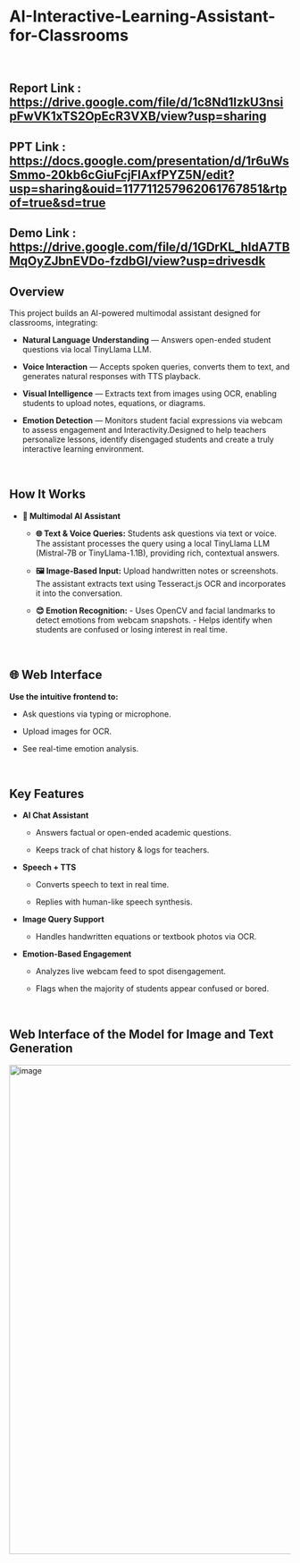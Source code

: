 # AI-Interactive-Learning-Assistant-for-Classrooms
<br>

## Report Link : https://drive.google.com/file/d/1c8Nd1IzkU3nsipFwVK1xTS2OpEcR3VXB/view?usp=sharing

## PPT Link : https://docs.google.com/presentation/d/1r6uWsSmmo-20kb6cGiuFcjFIAxfPYZ5N/edit?usp=sharing&ouid=117711257962061767851&rtpof=true&sd=true

## Demo Link : https://drive.google.com/file/d/1GDrKL_hIdA7TBMqOyZJbnEVDo-fzdbGI/view?usp=drivesdk

## Overview

This project builds an AI-powered multimodal assistant designed for classrooms, integrating:

 - **Natural Language Understanding** — Answers open-ended student questions via local TinyLlama LLM.
 
 - **Voice Interaction** — Accepts spoken queries, converts them to text, and generates natural responses with TTS playback.
 
 - **Visual Intelligence** — Extracts text from images using OCR, enabling students to upload notes, equations, or diagrams.
 
-  **Emotion Detection** — Monitors student facial expressions via webcam to assess engagement and Interactivity.Designed to help teachers personalize lessons, identify disengaged students and create a truly interactive learning environment.

<br>
    
 ## How It Works
 
-  **🎤 Multimodal AI Assistant**

    - **🌐 Text & Voice Queries:**
Students ask questions via text or voice. The assistant processes the query using a local TinyLlama LLM (Mistral-7B or TinyLlama-1.1B), providing rich, contextual answers.

    - **🖼 Image-Based Input:**
              Upload handwritten notes or screenshots. The assistant extracts text using Tesseract.js OCR and incorporates it into the conversation.

    - **😊 Emotion Recognition:**
            - Uses OpenCV and facial landmarks to detect emotions from webcam snapshots.
            - Helps identify when students are confused or losing interest in real time.

<br>

## 🌐 Web Interface
 **Use the intuitive frontend to:**

   - Ask questions via typing or microphone.

   - Upload images for OCR.

   - See real-time emotion analysis.

<br>

 ## Key Features
 
- **AI Chat Assistant**
 
    - Answers factual or open-ended academic questions.

    - Keeps track of chat history & logs for teachers.
 - **Speech + TTS**

    - Converts speech to text in real time.

    - Replies with human-like speech synthesis.

- **Image Query Support**

    - Handles handwritten equations or textbook photos via OCR.

 - **Emotion-Based Engagement**

    - Analyzes live webcam feed to spot disengagement.

    - Flags when the majority of students appear confused or bored.

<br>

## Web Interface of the Model for Image and Text Generation

<img width="1636" height="875" alt="image" src="https://github.com/user-attachments/assets/aea575f1-b176-4c36-b487-36023f3bb525" />



